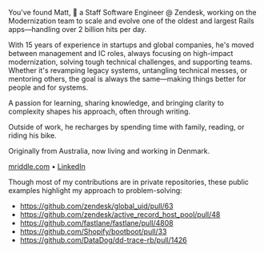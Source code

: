 You've found Matt, 👋 a Staff Software Engineer @ Zendesk, working on the Modernization team to scale and evolve one of the oldest and largest Rails apps—handling over 2 billion hits per day.

With 15 years of experience in startups and global companies, he's moved between management and IC roles, always focusing on high-impact modernization, solving tough technical challenges, and supporting teams. Whether it's revamping legacy systems, untangling technical messes, or mentoring others, the goal is always the same—making things better for people and for systems.

A passion for learning, sharing knowledge, and bringing clarity to complexity shapes his approach, often through writing.

Outside of work, he recharges by spending time with family, reading, or riding his bike.

Originally from Australia, now living and working in Denmark.

[mriddle.com](https://www.mriddle.com) • [LinkedIn](https://www.linkedin.com/in/mriddle/)

Though most of my contributions are in private repositories, these public examples highlight my approach to problem-solving:
 - https://github.com/zendesk/global_uid/pull/63
 - https://github.com/zendesk/active_record_host_pool/pull/48
 - https://github.com/fastlane/fastlane/pull/4808
 - https://github.com/Shopify/bootboot/pull/33
 - https://github.com/DataDog/dd-trace-rb/pull/1426
